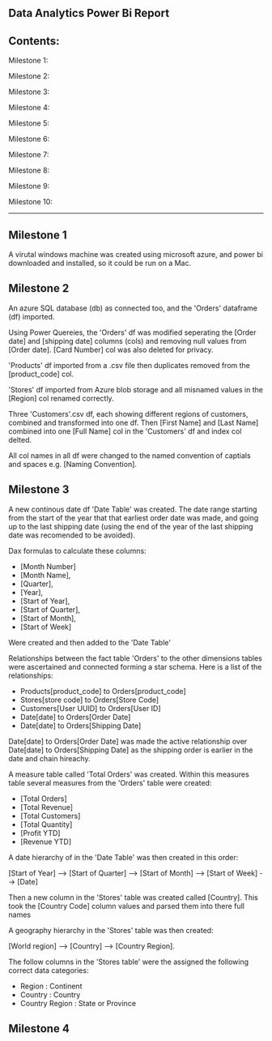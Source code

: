Data Analytics Power Bi Report
------------------------------

Contents:
---------

Milestone 1:

Milestone 2:

Milestone 3:

Milestone 4:

Milestone 5:

Milestone 6:

Milestone 7:

Milestone 8:

Milestone 9:

Milestone 10:

----------------------------

Milestone 1
-
A virutal windows machine was created using microsoft azure, and power bi downloaded and installed, so it could be run on a Mac.

Milestone 2
-
An azure SQL database (db) as connected too, and the 'Orders' dataframe (df) imported. 

Using Power Quereies, the 'Orders' df was modified seperating the [Order date] and [shipping date] columns (cols) and removing null values from [Order date].
[Card Number] col was also deleted for privacy.

'Products' df imported from a .csv file then duplicates removed from the [product_code] col.

'Stores' df imported from Azure blob storage and all misnamed values in the [Region] col renamed correctly.

Three 'Customers'.csv df, each showing different regions of customers, combined and transformed into one df. Then
[First Name] and [Last Name] combined into one [Full Name] col in the 'Customers' df and index col delted.

All col names in all df were changed to the named convention of captials and spaces e.g. [Naming Convention].

Milestone 3
-
A new continous date df 'Date Table' was created. The date range starting from the start of the year that that earliest order date was made,
and going up to the last shipping date (using the end of the year of the last shipping date was recomended to be avoided). 

Dax formulas to calculate these columns: 

- [Month Number]
- [Month Name],
- [Quarter],
- [Year],
- [Start of Year],
- [Start of Quarter],
- [Start of Month],
- [Start of Week]

Were created and then added to the 'Date Table'

Relationships between the fact table 'Orders' to the other dimensions tables were ascertained and connected forming a star schema. 
Here is a list of the relationships:

- Products[product_code] to Orders[product_code]
- Stores[store code] to Orders[Store Code]
- Customers[User UUID] to Orders[User ID]
- Date[date] to Orders[Order Date]
- Date[date] to Orders[Shipping Date]

Date[date] to Orders[Order Date] was made the active relationship over Date[date] to Orders[Shipping Date]
as the shipping order is earlier in the date and chain hireachy. 

A measure table called 'Total Orders' was created.
Within this measures table several measures from the 'Orders' table were created:

- [Total Orders]
- [Total Revenue]
- [Total Customers]
- [Total Quantity]
- [Profit YTD]
- [Revenue YTD]

A date hierarchy of in the 'Date Table' was then created in this order:

[Start of Year] --> [Start of Quarter] --> [Start of Month] --> [Start of Week] --> [Date]

Then a new column in the 'Stores' table was created called [Country]. This took the [Country Code] column values and parsed them into
there full names

A geography hierarchy in the 'Stores' table was then created:

[World region] --> [Country] --> [Country Region].

The follow columns in the 'Stores table' were the assigned the following correct data categories:

- Region : Continent
- Country : Country
- Country Region : State or Province

Milestone 4
-












